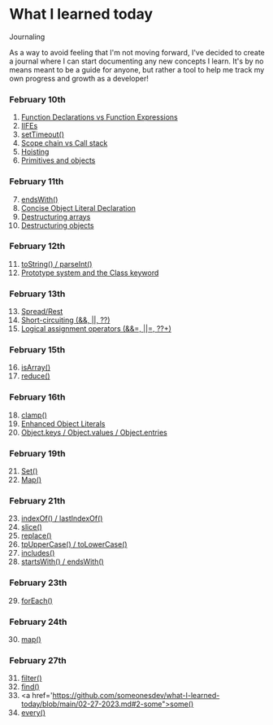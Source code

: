 # What I learned today

Journaling

As a way to avoid feeling that I'm not moving forward, I've decided to create a journal where I can start documenting any new concepts I learn. It's by no means meant to be a guide for anyone, but rather a tool to help me track my own progress and growth as a developer!


### February 10th

1. <a href="https://github.com/someonesdev/what-I-learned-today/blob/main/02-10-2023.md#1-function-declarations-vs-function-expressions">Function Declarations vs Function Expressions</a>
2. <a href="https://github.com/someonesdev/what-I-learned-today/blob/main/02-10-2023.md#2-iifes">IIFEs</a>
3. <a href="https://github.com/someonesdev/what-I-learned-today/blob/main/02-10-2023.md#3-settimeout">setTimeout()</a>
4. <a href="https://github.com/someonesdev/what-I-learned-today/blob/main/02-10-2023.md#4-scope-chain-vs-call-stack">Scope chain vs Call stack</a>
5. <a href="https://github.com/someonesdev/what-I-learned-today/blob/main/02-10-2023.md#5-hoisting">Hoisting</a>
6. <a href="https://github.com/someonesdev/what-I-learned-today/blob/main/02-10-2023.md#6-primitives-and-objects">Primitives and objects</a>

### February 11th

7. <a href="https://github.com/someonesdev/what-I-learned-today/blob/main/02-11-2023.md">endsWith()</a>
8. <a href="https://github.com/someonesdev/what-I-learned-today/blob/main/02-11-2023.md">Concise Object Literal Declaration</a>
9. <a href="https://github.com/someonesdev/what-I-learned-today/blob/main/02-11-2023.md">Destructuring arrays</a>
10. <a href="https://github.com/someonesdev/what-I-learned-today/blob/main/02-11-2023.md">Destructuring objects</a>

### February 12th

11. <a href="https://github.com/someonesdev/what-I-learned-today/blob/main/02-12-2023.md">toString() / parseInt()</a>
12. <a href="https://github.com/someonesdev/what-I-learned-today/blob/main/02-12-2023.md">Prototype system and the Class keyword</a>

### February 13th

13. <a href="https://github.com/someonesdev/what-I-learned-today/blob/main/02-13-2023.md">Spread/Rest</a>
14. <a href="https://github.com/someonesdev/what-I-learned-today/blob/main/02-13-2023.md">Short-circuiting (&&, ||, ??)</a>
15. <a href="https://github.com/someonesdev/what-I-learned-today/blob/main/02-13-2023.md">Logical assignment operators (&&=, ||=, ??+)</a>

### February 15th

16. <a href="https://github.com/someonesdev/what-I-learned-today/blob/main/02-15-2023.md">isArray()</a>
17. <a href="https://github.com/someonesdev/what-I-learned-today/blob/main/02-15-2023.md">reduce()</a>

### February 16th

18. <a href="https://github.com/someonesdev/what-I-learned-today/blob/main/02-16-2023.md#1-clamp">clamp()</a>
19. <a href="https://github.com/someonesdev/what-I-learned-today/blob/main/02-16-2023.md#2-enhanced--object-literals">Enhanced Object Literals</a>
20. <a href="https://github.com/someonesdev/what-I-learned-today/blob/main/02-16-2023.md#3-objectkeys--objectvalues--objectentries">Object.keys / Object.values / Object.entries</a>


### February 19th

21. <a href="https://github.com/someonesdev/what-I-learned-today/blob/main/02-19-2023.md#1-set">Set()</a>
22. <a href="https://github.com/someonesdev/what-I-learned-today/blob/main/02-19-2023.md#2-map">Map()</a>

### February 21th

23. <a href="https://github.com/someonesdev/what-I-learned-today/blob/main/02-21-2023.md#1-indexof--lastindexof">indexOf() / lastIndexOf()</a>
24. <a href="https://github.com/someonesdev/what-I-learned-today/blob/main/02-21-2023.md#2-slice">slice()</a>
25. <a href="https://github.com/someonesdev/what-I-learned-today/blob/main/02-21-2023.md#3-replace">replace()</a>
26. <a href="https://github.com/someonesdev/what-I-learned-today/blob/main/02-21-2023.md#4-touppercase--tolowercase">tpUpperCase() / toLowerCase()</a>
27. <a href="https://github.com/someonesdev/what-I-learned-today/blob/main/02-21-2023.md#5-includes">includes()</a>
28. <a href="https://github.com/someonesdev/what-I-learned-today/blob/main/02-21-2023.md#6-startswith--endswith">startsWith() / endsWith()</a>

### February 23th

29. <a href="https://github.com/someonesdev/what-I-learned-today/blob/main/02-23-2023.md#1-foreach">forEach()</a>

### February 24th

30. <a href="https://github.com/someonesdev/what-I-learned-today/blob/main/02-24-2023.md#1-map">map()</a>

### February 27th

31. <a href="https://github.com/someonesdev/what-I-learned-today/blob/main/02-27-2023.md#1-filter"> filter()</a>
32. <a href="https://github.com/someonesdev/what-I-learned-today/blob/main/02-27-2023.md#2-find"> find()</a>
33. <a href='https://github.com/someonesdev/what-I-learned-today/blob/main/02-27-2023.md#2-some">some()</a>
34. <a href="https://github.com/someonesdev/what-I-learned-today/blob/main/02-27-2023.md#4-every">every()</a>
